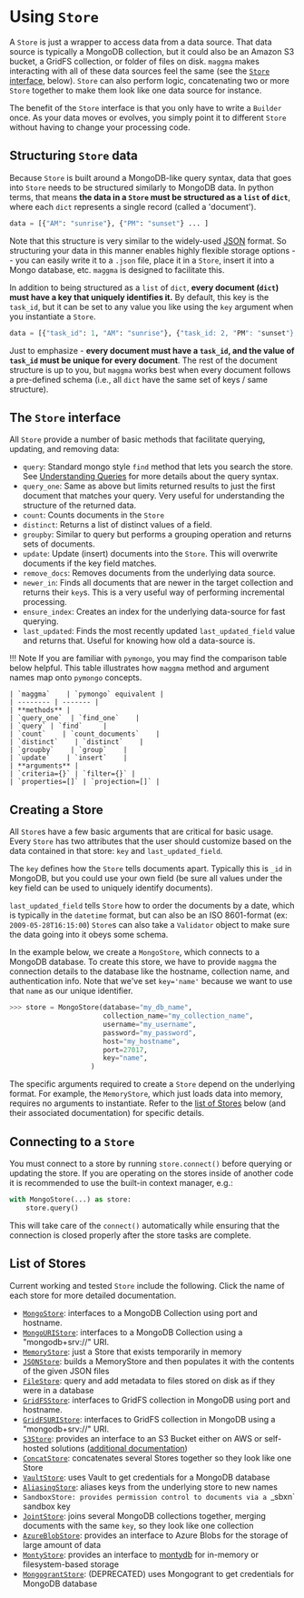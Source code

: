 # Using `Store`

A `Store` is just a wrapper to access data from a data source. That data source is typically a MongoDB collection, but it could also be an Amazon S3 bucket, a GridFS collection, or folder of files on disk. `maggma` makes interacting with all of these data sources feel the same (see the [`Store` interface](#the-store-interface), below). `Store` can also perform logic, concatenating two or more `Store` together to make them look like one data source for instance.

The benefit of the `Store` interface is that you only have to write a `Builder` once. As your data moves or evolves, you simply point it to different `Store` without having to change your processing code.

## Structuring `Store` data

Because `Store` is built around a MongoDB-like query syntax, data that goes into `Store` needs to be structured similarly to MongoDB data. In python terms,
that means **the data in a `Store` must be structured as a `list` of `dict`**,
where each `dict` represents a single record (called a 'document').

```python
data = [{"AM": "sunrise"}, {"PM": "sunset"} ... ]
```

Note that this structure is very similar to the widely-used [JSON](https://en.wikipedia.org/wiki/JSON) format. So structuring your data in this manner
enables highly flexible storage options -- you can easily write it to a `.json`
file, place it in a `Store`, insert it into a Mongo database, etc. `maggma` is
designed to facilitate this.

In addition to being structured as a `list` of `dict`, **every document (`dict`)
must have a key that uniquely identifies it.** By default, this key is the `task_id`, but it can be set to any value you
like using the `key` argument when you instantiate a `Store`.

```python
data = [{"task_id": 1, "AM": "sunrise"}, {"task_id: 2, "PM": "sunset"} ... ]
```

Just to emphasize - **every document must have a `task_id`, and the value of `task_id` must be unique for every document**. The rest of the document structure
is up to you, but `maggma` works best when every document follows a pre-defined
schema (i.e., all `dict` have the same set of keys / same structure).

## The `Store` interface

All `Store` provide a number of basic methods that facilitate querying, updating, and removing data:

- `query`: Standard mongo style `find` method that lets you search the store. See [Understanding Queries](query_101.md) for more details about the query syntax.
- `query_one`: Same as above but limits returned results to just the first document that matches your query. Very useful for understanding the structure of the returned data.
- `count`: Counts documents in the `Store`
- `distinct`: Returns a list of distinct values of a field.
- `groupby`: Similar to query but performs a grouping operation and returns sets of documents.
- `update`: Update (insert) documents into the `Store`. This will overwrite documents if the key field matches.
- `remove_docs`: Removes documents from the underlying data source.
- `newer_in`: Finds all documents that are newer in the target collection and returns their `key`s. This is a very useful way of performing incremental processing.
- `ensure_index`: Creates an index for the underlying data-source for fast querying.
- `last_updated`: Finds the most recently updated `last_updated_field` value and returns that. Useful for knowing how old a data-source is.

!!! Note
    If you are familiar with `pymongo`, you may find the comparison table below
    helpful. This table illustrates how `maggma` method and argument names map
    onto `pymongo` concepts.


    | `maggma`    | `pymongo` equivalent |
    | -------- | ------- |
    | **methods** |
    | `query_one`  | `find_one`    |
    | `query` | `find`     |
    | `count`    | `count_documents`    |
    | `distinct`    | `distinct`    |
    | `groupby`    | `group`    |
    | `update`    | `insert`    |
    | **arguments** |
    | `criteria={}` | `filter={}` |
    | `properties=[]` | `projection=[]` |


## Creating a Store

All `Store`s have a few basic arguments that are critical for basic usage. Every `Store` has two attributes that the user should customize based on the data contained in that store: `key` and `last_updated_field`.

The `key` defines how the `Store` tells documents apart. Typically this is `_id` in MongoDB, but you could use your own field (be sure all values under the key field can be used to uniquely identify documents).

`last_updated_field` tells `Store` how to order the documents by a date, which is typically in the `datetime` format, but can also be an ISO 8601-format (ex: `2009-05-28T16:15:00`) `Store`s can also take a `Validator` object to make sure the data going into it obeys some schema.

In the example below, we create a `MongoStore`, which connects to a MongoDB database.
To create this store, we have to provide `maggma` the connection details to the
database like the hostname, collection name, and authentication info. Note that
we've set `key='name'` because we want to use that `name` as our unique identifier.

```python
>>> store = MongoStore(database="my_db_name",
                       collection_name="my_collection_name",
                       username="my_username",
                       password="my_password",
                       host="my_hostname",
                       port=27017,
                       key="name",
                    )
```

The specific arguments required to create a `Store` depend on the underlying
format. For example, the `MemoryStore`, which just loads data into memory,
requires no arguments to instantiate. Refer to the [list of Stores](#list-of-stores)
below (and their associated documentation) for specific details.

## Connecting to a `Store`

You must connect to a store by running `store.connect()` before querying or updating the store.
If you are operating on the stores inside of another code it is recommended to use the built-in context manager, e.g.:

```python
with MongoStore(...) as store:
    store.query()
```

This will take care of the `connect()` automatically while ensuring that the
connection is closed properly after the store tasks are complete.

## List of Stores

Current working and tested `Store` include the following. Click the name of
each store for more detailed documentation.

- [`MongoStore`](/maggma/reference/stores/#maggma.stores.mongolike.MongoStore): interfaces to a MongoDB Collection using port and hostname.
- [`MongoURIStore`](/maggma/reference/stores/#maggma.stores.mongolike.MongoURIStore): interfaces to a MongoDB Collection using a "mongodb+srv://" URI.
- [`MemoryStore`](/maggma/reference/stores/#maggma.stores.mongolike.MemoryStore): just a Store that exists temporarily in memory
- [`JSONStore`](/maggma/reference/stores/#maggma.stores.mongolike.JSONStore): builds a MemoryStore and then populates it with the contents of the given JSON files
- [`FileStore`](/maggma/reference/stores/#maggma.stores.file_store.FileStore): query and add metadata to files stored on disk as if they were in a database
- [`GridFSStore`](/maggma/reference/stores/#maggma.stores.gridfs.GridFSStore): interfaces to GridFS collection in MongoDB using port and hostname.
- [`GridFSURIStore`](/maggma/reference/stores/#maggma.stores.gridfs.GridFSURIStore): interfaces to GridFS collection in MongoDB using a "mongodb+srv://" URI.
- [`S3Store`](/maggma/reference/stores/#maggma.stores.aws.S3Store): provides an interface to an S3 Bucket either on AWS or self-hosted solutions ([additional documentation](advanced_stores.md))
- [`ConcatStore`](/maggma/reference/stores/#maggma.stores.compound_stores.ConcatStore): concatenates several Stores together so they look like one Store
- [`VaultStore`](/maggma/reference/stores/#maggma.stores.advanced_stores.VaultStore): uses Vault to get credentials for a MongoDB database
- [`AliasingStore`](/maggma/reference/stores/#maggma.stores.advanced_stores.AliasingStore): aliases keys from the underlying store to new names
- `SandboxStore: provides permission control to documents via a `_sbxn` sandbox key
- [`JointStore`](/maggma/reference/stores/#maggma.stores.compound_stores.JointStore): joins several MongoDB collections together, merging documents with the same `key`, so they look like one collection
- [`AzureBlobStore`](/maggma/reference/stores/#maggma.stores.azure.AzureBlobStore): provides an interface to Azure Blobs for the storage of large amount of data
- [`MontyStore`](/maggma/reference/stores/#maggma.stores.mongolike.MontyStore): provides an interface to [montydb](https://github.com/davidlatwe/montydb) for in-memory or filesystem-based storage
- [`MongograntStore`](/maggma/reference/stores/#maggma.stores.advanced_stores.MongograntStore): (DEPRECATED) uses Mongogrant to get credentials for MongoDB database
